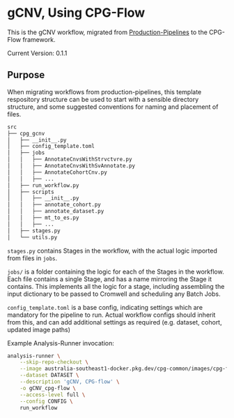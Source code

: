 # gCNV, Using CPG-Flow

This is the gCNV workflow, migrated from [Production-Pipelines](https://github.com/populationgenomics/production-pipelines/blob/main/cpg_workflows/stages/gcnv.py) to the CPG-Flow framework.

Current Version: 0.1.1

## Purpose

When migrating workflows from production-pipelines, this template respository structure can be used to start with a
sensible directory structure, and some suggested conventions for naming and placement of files.

```txt
src
├── cpg_gcnv
│   ├── __init__.py
│   ├── config_template.toml
│   ├── jobs
│   │   ├── AnnotateCnvsWithStrvctvre.py
│   │   ├── AnnotateCnvsWithSvAnnotate.py
│   │   ├── AnnotateCohortCnv.py
│   │   ├── ...
│   ├── run_workflow.py
│   ├── scripts
│   │   ├── __init__.py
│   │   ├── annotate_cohort.py
│   │   ├── annotate_dataset.py
│   │   ├── mt_to_es.py
│   │   ├── ...
│   ├── stages.py
│   └── utils.py
```

`stages.py` contains Stages in the workflow, with the actual logic imported from files in `jobs`.

`jobs/` is a folder containing the logic for each of the Stages in the workflow. Each file contains a single Stage, and has a name mirroring the Stage it contains. This implements all the logic for a stage, including assembling the input dictionary to be passed to Cromwell and scheduling any Batch Jobs.

`config_template.toml` is a base config, indicating settings which are mandatory for the pipeline to run. Actual workflow configs should inherit from this, and can add additional settings as required (e.g. dataset, cohort, updated image paths)

Example Analysis-Runner invocation:

```bash
analysis-runner \
    --skip-repo-checkout \
    --image australia-southeast1-docker.pkg.dev/cpg-common/images/cpg-flow-gcnv:0.1.1 \
    --dataset DATASET \
    --description 'gCNV, CPG-flow' \
    -o gCNV_cpg-flow \
    --access-level full \
    --config CONFIG \
    run_workflow
```
